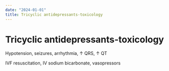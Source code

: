 ```yaml
---
date: "2024-01-01"
title: Tricyclic antidepressants-toxicology
---
```


# Tricyclic antidepressants-toxicology

Hypotension, seizures, arrhythmia, ↑ QRS, ↑ QT

IVF resuscitation, IV sodium bicarbonate, vasopressors
